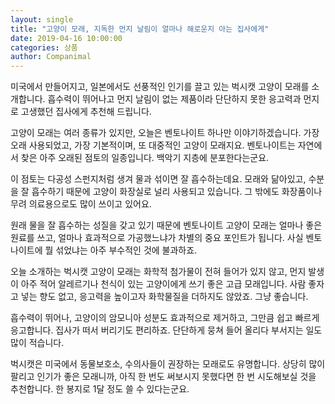 ```yaml
---
layout: single
title: "고양이 모래, 지독한 먼지 날림이 얼마나 해로운지 아는 집사에게"
date: 2019-04-16 10:00:00
categories: 상품
author: Companimal
---
```


미국에서 만들어지고, 일본에서도 선풍적인 인기를 끌고 있는 벅시캣 고양이 모래를 소개합니다. 흡수력이 뛰어나고 먼지 날림이 없는 제품이라 단단하지 못한 응고력과 먼지로 고생했던 집사에게 추천해 드립니다.

고양이 모래는 여러 종류가 있지만, 오늘은 벤토나이트 하나만 이야기하겠습니다. 가장 오래 사용되었고, 가장 기본적이며, 또 대중적인 고양이 모래지요. 벤토나이트는 자연에서 찾은 아주 오래된 점토의 일종입니다. 백악기 지층에 분포한다는군요.

이 점토는 다공성 스펀지처럼 생겨 물과 섞이면 잘 흡수하는데요. 모래와 닮아있고, 수분을 잘 흡수하기 때문에 고양이 화장실로 널리 사용되고 있습니다. 그 밖에도 화장품이나 무려 의료용으로도 많이 쓰이고 있어요.

원래 물을 잘 흡수하는 성질을 갖고 있기 때문에 벤토나이트 고양이 모래는 얼마나 좋은 원료를 쓰고, 얼마나 효과적으로 가공했느냐가 차별의 중요 포인트가 됩니다. 사실 벤토나이트에 뭘 섞었냐는 아주 부수적인 것에 불과하죠.

오늘 소개하는 벅시캣 고양이 모래는 화학적 첨가물이 전혀 들어가 있지 않고, 먼지 발생이 아주 적어 알레르기나 천식이 있는 고양이에게 쓰기 좋은 고급 모래입니다. 사람 좋자고 넣는 향도 없고, 응고력을 높이고자 화학물질을 더하지도 않았죠. 그냥 좋습니다.

흡수력이 뛰어나, 고양이의 암모니아 성분도 효과적으로 제거하고, 그만큼 쉽고 빠르게 응고합니다. 집사가 떠서 버리기도 편리하죠. 단단하게 뭉쳐 들어 올리다 부서지는 일도 많이 적습니다.

벅시캣은 미국에서 동물보호소, 수의사들이 권장하는 모래로도 유명합니다. 상당히 많이 팔리고 인기가 좋은 모래니까, 아직 한 번도 써보시지 못했다면 한 번 시도해보실 것을 추천합니다. 한 봉지로 1달 정도 쓸 수 있다는군요.
